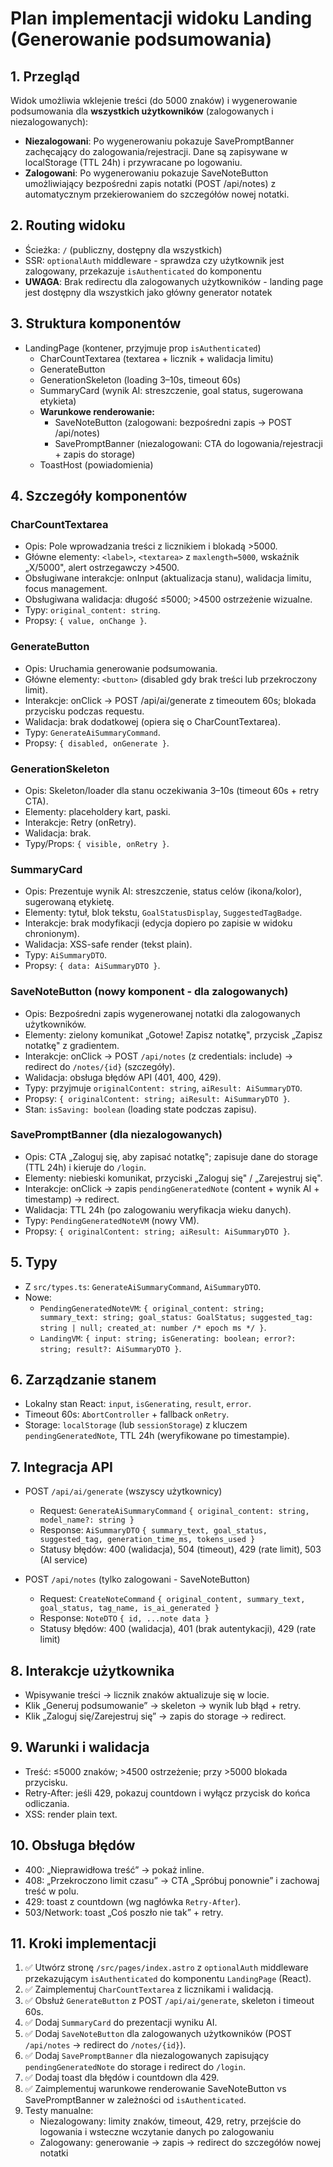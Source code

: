 # Plan implementacji widoku Landing (Generowanie podsumowania)

## 1. Przegląd

Widok umożliwia wklejenie treści (do 5000 znaków) i wygenerowanie podsumowania dla **wszystkich użytkowników** (zalogowanych i niezalogowanych):

- **Niezalogowani**: Po wygenerowaniu pokazuje SavePromptBanner zachęcający do zalogowania/rejestracji. Dane są zapisywane w localStorage (TTL 24h) i przywracane po logowaniu.
- **Zalogowani**: Po wygenerowaniu pokazuje SaveNoteButton umożliwiający bezpośredni zapis notatki (POST /api/notes) z automatycznym przekierowaniem do szczegółów nowej notatki.

## 2. Routing widoku

- Ścieżka: `/` (publiczny, dostępny dla wszystkich)
- SSR: `optionalAuth` middleware - sprawdza czy użytkownik jest zalogowany, przekazuje `isAuthenticated` do komponentu
- **UWAGA**: Brak redirectu dla zalogowanych użytkowników - landing page jest dostępny dla wszystkich jako główny generator notatek

## 3. Struktura komponentów

- LandingPage (kontener, przyjmuje prop `isAuthenticated`)
  - CharCountTextarea (textarea + licznik + walidacja limitu)
  - GenerateButton
  - GenerationSkeleton (loading 3–10s, timeout 60s)
  - SummaryCard (wynik AI: streszczenie, goal status, sugerowana etykieta)
  - **Warunkowe renderowanie:**
    - SaveNoteButton (zalogowani: bezpośredni zapis → POST /api/notes)
    - SavePromptBanner (niezalogowani: CTA do logowania/rejestracji + zapis do storage)
  - ToastHost (powiadomienia)

## 4. Szczegóły komponentów

### CharCountTextarea

- Opis: Pole wprowadzania treści z licznikiem i blokadą >5000.
- Główne elementy: `<label>`, `<textarea>` z `maxlength=5000`, wskaźnik „X/5000", alert ostrzegawczy >4500.
- Obsługiwane interakcje: onInput (aktualizacja stanu), walidacja limitu, focus management.
- Obsługiwana walidacja: długość ≤5000; >4500 ostrzeżenie wizualne.
- Typy: `original_content: string`.
- Propsy: `{ value, onChange }`.

### GenerateButton

- Opis: Uruchamia generowanie podsumowania.
- Główne elementy: `<button>` (disabled gdy brak treści lub przekroczony limit).
- Interakcje: onClick → POST /api/ai/generate z timeoutem 60s; blokada przycisku podczas requestu.
- Walidacja: brak dodatkowej (opiera się o CharCountTextarea).
- Typy: `GenerateAiSummaryCommand`.
- Propsy: `{ disabled, onGenerate }`.

### GenerationSkeleton

- Opis: Skeleton/loader dla stanu oczekiwania 3–10s (timeout 60s + retry CTA).
- Elementy: placeholdery kart, paski.
- Interakcje: Retry (onRetry).
- Walidacja: brak.
- Typy/Props: `{ visible, onRetry }`.

### SummaryCard

- Opis: Prezentuje wynik AI: streszczenie, status celów (ikona/kolor), sugerowaną etykietę.
- Elementy: tytuł, blok tekstu, `GoalStatusDisplay`, `SuggestedTagBadge`.
- Interakcje: brak modyfikacji (edycja dopiero po zapisie w widoku chronionym).
- Walidacja: XSS-safe render (tekst plain).
- Typy: `AiSummaryDTO`.
- Propsy: `{ data: AiSummaryDTO }`.

### SaveNoteButton (nowy komponent - dla zalogowanych)

- Opis: Bezpośredni zapis wygenerowanej notatki dla zalogowanych użytkowników.
- Elementy: zielony komunikat „Gotowe! Zapisz notatkę", przycisk „Zapisz notatkę" z gradientem.
- Interakcje: onClick → POST `/api/notes` (z credentials: include) → redirect do `/notes/{id}` (szczegóły).
- Walidacja: obsługa błędów API (401, 400, 429).
- Typy: przyjmuje `originalContent: string`, `aiResult: AiSummaryDTO`.
- Propsy: `{ originalContent: string; aiResult: AiSummaryDTO }`.
- Stan: `isSaving: boolean` (loading state podczas zapisu).

### SavePromptBanner (dla niezalogowanych)

- Opis: CTA „Zaloguj się, aby zapisać notatkę"; zapisuje dane do storage (TTL 24h) i kieruje do `/login`.
- Elementy: niebieski komunikat, przyciski „Zaloguj się" / „Zarejestruj się".
- Interakcje: onClick → zapis `pendingGeneratedNote` (content + wynik AI + timestamp) → redirect.
- Walidacja: TTL 24h (po zalogowaniu weryfikacja wieku danych).
- Typy: `PendingGeneratedNoteVM` (nowy VM).
- Propsy: `{ originalContent: string; aiResult: AiSummaryDTO }`.

## 5. Typy

- Z `src/types.ts`: `GenerateAiSummaryCommand`, `AiSummaryDTO`.
- Nowe:
  - `PendingGeneratedNoteVM`: `{ original_content: string; summary_text: string; goal_status: GoalStatus; suggested_tag: string | null; created_at: number /* epoch ms */ }`.
  - `LandingVM`: `{ input: string; isGenerating: boolean; error?: string; result?: AiSummaryDTO }`.

## 6. Zarządzanie stanem

- Lokalny stan React: `input`, `isGenerating`, `result`, `error`.
- Timeout 60s: `AbortController` + fallback `onRetry`.
- Storage: `localStorage` (lub `sessionStorage`) z kluczem `pendingGeneratedNote`, TTL 24h (weryfikowane po timestampie).

## 7. Integracja API

- POST `/api/ai/generate` (wszyscy użytkownicy)
  - Request: `GenerateAiSummaryCommand` `{ original_content: string, model_name?: string }`
  - Response: `AiSummaryDTO` `{ summary_text, goal_status, suggested_tag, generation_time_ms, tokens_used }`
  - Statusy błędów: 400 (walidacja), 504 (timeout), 429 (rate limit), 503 (AI service)

- POST `/api/notes` (tylko zalogowani - SaveNoteButton)
  - Request: `CreateNoteCommand` `{ original_content, summary_text, goal_status, tag_name, is_ai_generated }`
  - Response: `NoteDTO` `{ id, ...note data }`
  - Statusy błędów: 400 (walidacja), 401 (brak autentykacji), 429 (rate limit)

## 8. Interakcje użytkownika

- Wpisywanie treści → licznik znaków aktualizuje się w locie.
- Klik „Generuj podsumowanie” → skeleton → wynik lub błąd + retry.
- Klik „Zaloguj się/Zarejestruj się” → zapis do storage → redirect.

## 9. Warunki i walidacja

- Treść: ≤5000 znaków; >4500 ostrzeżenie; przy >5000 blokada przycisku.
- Retry-After: jeśli 429, pokazuj countdown i wyłącz przycisk do końca odliczania.
- XSS: render plain text.

## 10. Obsługa błędów

- 400: „Nieprawidłowa treść” → pokaż inline.
- 408: „Przekroczono limit czasu” → CTA „Spróbuj ponownie” i zachowaj treść w polu.
- 429: toast z countdown (wg nagłówka `Retry-After`).
- 503/Network: toast „Coś poszło nie tak” + retry.

## 11. Kroki implementacji

1. ✅ Utwórz stronę `/src/pages/index.astro` z `optionalAuth` middleware przekazującym `isAuthenticated` do komponentu `LandingPage` (React).
2. ✅ Zaimplementuj `CharCountTextarea` z licznikami i walidacją.
3. ✅ Obsłuż `GenerateButton` z POST `/api/ai/generate`, skeleton i timeout 60s.
4. ✅ Dodaj `SummaryCard` do prezentacji wyniku AI.
5. ✅ Dodaj `SaveNoteButton` dla zalogowanych użytkowników (POST `/api/notes` → redirect do `/notes/{id}`).
6. ✅ Dodaj `SavePromptBanner` dla niezalogowanych zapisujący `pendingGeneratedNote` do storage i redirect do `/login`.
7. ✅ Dodaj toast dla błędów i countdown dla 429.
8. ✅ Zaimplementuj warunkowe renderowanie SaveNoteButton vs SavePromptBanner w zależności od `isAuthenticated`.
9. Testy manualne:
   - Niezalogowany: limity znaków, timeout, 429, retry, przejście do logowania i wsteczne wczytanie danych po zalogowaniu
   - Zalogowany: generowanie → zapis → redirect do szczegółów nowej notatki
